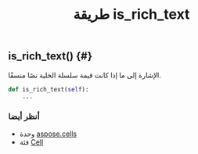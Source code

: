 ﻿---
title: طريقة is_rich_text
second_title: Aspose.Cells for Python via .NET API المراجع
description:
type: docs
weight: 260
url: /ar/python-net/aspose.cells/cell/is_rich_text/
is_root: false
---
##  is_rich_text() {#}
الإشارة إلى ما إذا كانت قيمة سلسلة الخلية نصًا منسقًا.



```python
def is_rich_text(self):
    ...
```





###  أنظر أيضا
* وحدة [aspose.cells](../../)
* فئة [Cell](/cells/ar/python-net/aspose.cells/cell)
